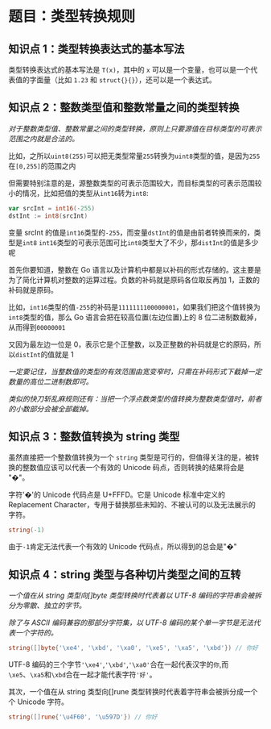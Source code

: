 # 题目：类型转换规则

## 知识点 1：类型转换表达式的基本写法

类型转换表达式的基本写法是 `T(x)`，其中的 `x` 可以是一个变量，也可以是一个代表值的字面量（比如 `1.23` 和 `struct{}{}`），还可以是一个表达式。

## 知识点 2：整数类型值和整数常量之间的类型转换

_对于整数类型值、整数常量之间的类型转换，原则上只要源值在目标类型的可表示范围之内就是合法的。_

比如，之所以`uint8(255)`可以把无类型常量`255`转换为`uint8`类型的值，是因为`255`在`[0,255]`的范围之内

但需要特别注意的是，源整数类型的可表示范围较大，而目标类型的可表示范围较小的情况，比如把值的类型从`int16`转为`int8`:

```go
var srcInt = int16(-255)
dstInt := int8(srcInt)
```

变量 srcInt 的值是`int16`类型的`-255`，而变量`dstInt`的值是由前者转换而来的，类型是`int8`
`int16`类型的可表示范围可比`int8`类型大了不少，那`distInt`的值是多少呢

首先你要知道，整数在 Go 语言以及计算机中都是以补码的形式存储的。这主要是为了简化计算机对整数的运算过程。负数的补码就是原码各位取反再加 1，正数的补码就是原码。

比如，`int16`类型的值`-255`的补码是`1111111100000001`，如果我们把这个值转换为`int8`类型的值，那么 Go 语言会把在较高位置(左边位置)上的 8 位二进制数截掉，从而得到`00000001`

又因为最左边一位是 0，表示它是个正整数，以及正整数的补码就是它的原码，所以`distInt`的值就是 1

_一定要记住，当整数值的类型的有效范围由宽变窄时，只需在补码形式下截掉一定数量的高位二进制数即可。_

_类似的快刀斩乱麻规则还有：当把一个浮点数类型的值转换为整数类型值时，前者的小数部分会被全部截掉。_

## 知识点 3：整数值转换为 string 类型

虽然直接把一个整数值转换为一个 `string` 类型是可行的，但值得关注的是，被转换的整数值应该可以代表一个有效的 Unicode 码点，否则转换的结果将会是 "�"。

字符'�'的 Unicode 代码点是 U+FFFD。它是 Unicode 标准中定义的 Replacement Character，专用于替换那些未知的、不被认可的以及无法展示的字符。

```go
string(-1)
```

由于`-1`肯定无法代表一个有效的 Unicode 代码点，所以得到的总会是"�"

## 知识点 4：string 类型与各种切片类型之间的互转

_一个值在从 string 类型向[]byte 类型转换时代表着以 UTF-8 编码的字符串会被拆分为零散、独立的字节。_

_除了与 ASCII 编码兼容的那部分字符集，以 UTF-8 编码的某个单一字节是无法代表一个字符的。_

```go
string([]byte{'\xe4', '\xbd', '\xa0', '\xe5', '\xa5', '\xbd'}) // 你好
```

UTF-8 编码的三个字节`'\xe4'`,`'\xbd'`,`'\xa0'`合在一起代表汉字的`你`,而`\xe5`、`\xa5`和`\xbd`合在一起才能代表字符`'好'`。

其次，一个值在从 string 类型向[]rune 类型转换时代表着字符串会被拆分成一个个 Unicode 字符。

```go
string([]rune{'\u4F60', '\u597D'}) // 你好
```
